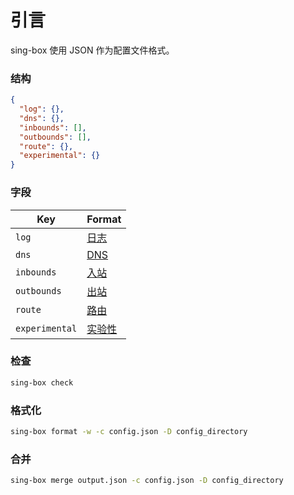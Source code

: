 # 引言

sing-box 使用 JSON 作为配置文件格式。

### 结构

```json
{
  "log": {},
  "dns": {},
  "inbounds": [],
  "outbounds": [],
  "route": {},
  "experimental": {}
}
```

### 字段

| Key            | Format                |
|----------------|-----------------------|
| `log`          | [日志](./log/)           |
| `dns`          | [DNS](./dns/)          |
| `inbounds`     | [入站](./inbound/)       |
| `outbounds`    | [出站](./outbound/)      |
| `route`        | [路由](./route/)         |
| `experimental` | [实验性](./experimental/) |

### 检查

```bash
sing-box check
```

### 格式化

```bash
sing-box format -w -c config.json -D config_directory
```

### 合并

```bash
sing-box merge output.json -c config.json -D config_directory
```